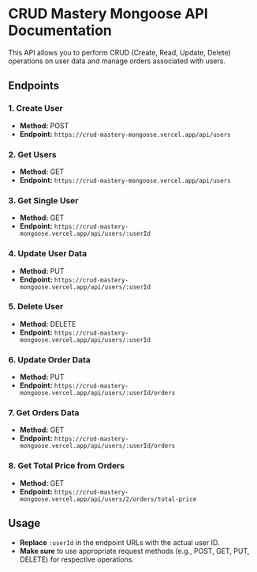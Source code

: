 # CRUD Mastery Mongoose API Documentation

This API allows you to perform CRUD (Create, Read, Update, Delete) operations on user data and manage orders associated with users.

## Endpoints

### 1. Create User

- **Method:** POST
- **Endpoint:** `https://crud-mastery-mongoose.vercel.app/api/users`

### 2. Get Users

- **Method:** GET
- **Endpoint:** `https://crud-mastery-mongoose.vercel.app/api/users`

### 3. Get Single User

- **Method:** GET
- **Endpoint:** `https://crud-mastery-mongoose.vercel.app/api/users/:userId`

### 4. Update User Data

- **Method:** PUT
- **Endpoint:** `https://crud-mastery-mongoose.vercel.app/api/users/:userId`

### 5. Delete User

- **Method:** DELETE
- **Endpoint:** `https://crud-mastery-mongoose.vercel.app/api/users/:userId`

### 6. Update Order Data

- **Method:** PUT
- **Endpoint:** `https://crud-mastery-mongoose.vercel.app/api/users/:userId/orders`

### 7. Get Orders Data

- **Method:** GET
- **Endpoint:** `https://crud-mastery-mongoose.vercel.app/api/users/:userId/orders`

### 8. Get Total Price from Orders

- **Method:** GET
- **Endpoint:** `https://crud-mastery-mongoose.vercel.app/api/users/2/orders/total-price`

## Usage

- **Replace** `:userId` in the endpoint URLs with the actual user ID.
- **Make sure** to use appropriate request methods (e.g., POST, GET, PUT, DELETE) for respective operations.

